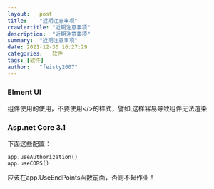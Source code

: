 ```yaml
---
layout:   post
title:    "近期注意事项"
crawlertitle: "近期注意事项"
description:  "近期注意事项"
summary:  "近期注意事项"
date: 2021-12-30 16:27:29
categories:   软件
tags: [软件]
author:   "feisty2007"
---
```


### Elment UI

组件使用的使用，不要使用</>的样式，譬如<el-table-column />,这样容易导致组件无法渲染

### Asp.net Core 3.1

下面这些配置：

	app.useAuthorization()
	app.useCORS()

应该在app.UseEndPoints函数前面，否则不起作业！

